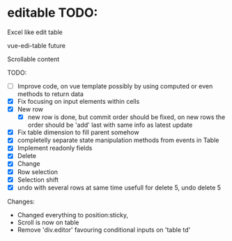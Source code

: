 # editable TODO:

Excel like edit table

vue-edi-table future

Scrollable content

TODO:

* [ ] Improve code, on vue template possibly by using computed or even methods
      to return data
* [x] Fix focusing on input elements within cells
* [x] New row
  * [x] new row is done, but commit order should be fixed, on new rows the
        order should be 'add' last with same info as latest update
* [x] Fix table dimension to fill parent somehow
* [x] completelly separate state manipulation methods from events in Table
* [x] Implement readonly fields
* [x] Delete
* [x] Change
* [x] Row selection
* [x] Selection shift
* [x] undo with several rows at same time
      usefull for delete 5, undo delete 5

Changes:

* Changed everything to position:sticky,
* Scroll is now on table
* Remove 'div.editor' favouring conditional inputs on 'table td'
